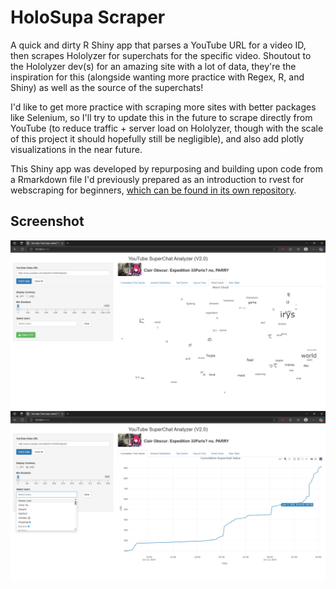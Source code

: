 # HoloSupa Scraper 

A quick and dirty R Shiny app that parses a YouTube URL for a video ID, then scrapes Hololyzer for superchats for the specific video. Shoutout to the Hololyzer dev(s) for an amazing site with a lot of data, they're the inspiration for this (alongside wanting more practice with Regex, R, and Shiny) as well as the source of the superchats!

I'd like to get more practice with scraping more sites with better packages like Selenium, so I'll try to update this in the future to scrape directly from YouTube (to reduce traffic + server load on Hololyzer, though with the scale of this project it should hopefully still be negligible), and also add plotly visualizations in the near future.

This Shiny app was developed by repurposing and building upon code from a Rmarkdown file I'd previously prepared as an introduction to rvest for webscraping for beginners, [which can be found in its own repository](https://github.com/wattyven/scraping-with-rvest).


## Screenshot

<img src="https://github.com/wattyven/holosupa-scraper/blob/main/Screenshot1.png"/>
<br>
<img src="https://github.com/wattyven/holosupa-scraper/blob/main/Screenshot2.png"/>
